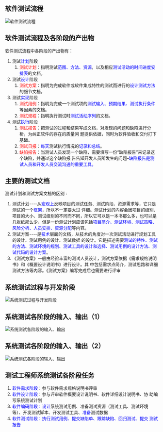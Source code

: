 ## 软件测试流程

![软件测试流程](http://i1.bvimg.com/616582/8414c31f62a870c7.png)

## 软件测试流程及各阶段的产出物

软件测试流程中各阶段的产出物有：

1. 测试<font color="blue">计划</font>阶段
   1. <font color="red">测试计划</font>：指明测试<font color="blue">范围、方法、资源</font>，以及相应<font color="blue">测试活动的时间进度安排表</font>的文档。 
2. 测试<font color="blue">设计</font>阶段  
   1. <font color="red">测试方案</font>：指明为完成软件或软件集成特性的测试而进行的<font color="blue">设计测试方法</font>的细节文档。
3. 测试<font color="blue">实现</font>阶段  
   1. <font color="red">测试用例</font>：指明为完成一个测试项的<font color="blue">测试输入、预期结果、测试执行条件</font>等因素的文档。 
   2. <font color="red">测试规程</font>：指明执行测试时<font color="blue">测试活动序列</font>的文档。 
4. 测试<font color="blue">执行</font>阶段  
   1. <font color="red">测试报告</font>：把测试的过程和结果写成文档，对发现的问题和缺陷进行分析，为纠正软件的存在的质量问 题提供依据，同时为软件验收和交付打下基础。 
   2. <font color="red">测试日报</font>：<font color="blue">每天</font>测试执行情况的<font color="blue">记录和总结</font>。 
   3. <font color="red">缺陷报告</font>：当测试人员发现一个缺陷，需要填写一份“缺陷报告”来记录这个缺陷，并通过这个缺陷报 告告知开发人员所发生的问题–<font color="blue">缺陷报告是测试人员和开发人员交流沟通的重要工具。</font> 
      
      

## 主要的测试文档

测试计划和测试方案文档的区别 :

1. 测试计划----从<font color="blue">宏观上</font>反映项目的测试任务、测试阶段、资源需求等，它只是测试的一个<font color="blue">框架</font>，所以不一定要太过 详细。测试计划的内容会因项目的级别、项目的大小、测试级别的不同而不同，所以它可以是一本书那么多，也可以是几张纸那么少，但是一份测试计划应该包括<font color="blue">项目简介、测试环境、测试策略、风险分析、人员安排、资源分配</font>等内容。 
2. 测试方案----是<font color="blue">技术</font>层面的文档，从技术的角度对一次测试活动进行规划工具的设计、测试用例的设计、测试数据 的设计。它是描述需要<font color="blue">测试的特性、测试的方法、测试环境的规划、测试工具的设计和选择、测试用例的设计方法、测试代码的设计方案</font>。 
3. 《测试方案》一般由经验丰富的测试人员设计，测试方案依据《需求规格说明书》和《概要设计说明书》进行设计。其 中包括需求点简介，测试思路和详细测试方法等内容。《测试方案》编写完成后也需要进行评审 

## 系统测试过程与开发阶段

![系统测试过程与开发阶段](http://i1.bvimg.com/616582/e70183edb4d07856.png)

## 系统测试各阶段的输入、输出（1）

![系统测试各阶段的输入、输出](http://i1.bvimg.com/616582/790c42f45f8eab84.png)

## 系统测试各阶段的输入、输出（2）

![系统测试各阶段的输入、输出](http://i1.bvimg.com/616582/b106aaf3b9ab7b50.png)

## 测试工程师系统测试各阶段任务

1. <font color="blue">软件需求阶段</font>：参与软件需求规格说明书评审 
2. <font color="blue">软件设计阶段</font>：参与评审软件概要设计说明书、软件详细设计说明书、协 助编写系统测试计划 
3. <font color="blue">软件编码阶段：设计</font>系统测试用例、准备测试资源（测试工具、测试环境 等）、开发测试脚本、开发测试工具、<font color="blue">准备</font>测试数据 
4. <font color="blue">软件测试阶段：执行测试用例、提交缺陷单、跟踪缺陷、回归测试、提交 测试报告 </font>

